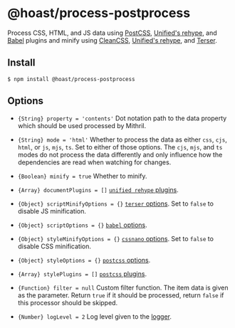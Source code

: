 # @hoast/process-postprocess

Process CSS, HTML, and JS data using [PostCSS](https://github.com/postcss/postcss#readme), [Unified's rehype](https://github.com/rehypejs/rehype#readme), and [Babel](https://github.com/babel/babel#readme) plugins and minify using [CleanCSS](https://github.com/cssnano/cssnano#readme), [Unified's rehype](https://github.com/rehypejs/rehype#readme), and [Terser](https://github.com/terser/terser#readme).

## Install

```
$ npm install @hoast/process-postprocess
```

## Options

- `{String} property = 'contents'` Dot notation path to the data property which should be used processed by Mithril.
- `{String} mode = 'html'` Whether to process the data as either `css`, `cjs`, `html`, or `js`, `mjs`, `ts`. Set to either of those options. The `cjs`, `mjs`, and `ts` modes do not process the data differently and only influence how the dependencies are read when watching for changes.
- `{Boolean} minify = true` Whether to minify.
- `{Array} documentPlugins = []` [`unified rehype` plugins](https://github.com/rehypejs/rehype#readme).
- `{Object} scriptMinifyOptions = {}` [`terser` options](https://github.com/terser/terser#readme). Set to `false` to disable JS minification.
- `{Object} scriptOptions = {}` [`babel` options](https://github.com/babel/babel#readme).
- `{Object} styleMinifyOptions = {}` [`cssnano` options](https://github.com/cssnano/cssnano#readme). Set to `false` to disable CSS minification.
- `{Object} styleOptions = {}` [`postcss` options](https://github.com/postcss/postcss#readme).
- `{Array} stylePlugins = []` [`postcss` plugins](https://github.com/postcss/postcss#readme).

- `{Function} filter = null` Custom filter function. The item data is given as the parameter. Return `true` if it should be processed, return `false` if this processor should be skipped.

- `{Number} logLevel = 2` Log level given to the [logger](https://github.com/hoast/hoast/tree/master/packages/utils#logger.js).
